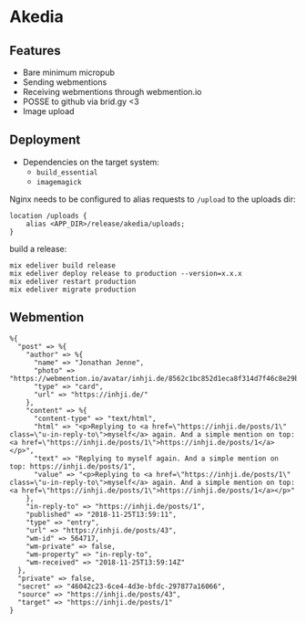 # Akedia

## Features

* Bare minimum micropub
* Sending webmentions
* Receiving webmentions through webmention.io
* POSSE to github via brid.gy <3
* Image upload

## Deployment

* Dependencies on the target system:
  * `build_essential`
  * `imagemagick`

Nginx needs to be configured to alias requests to `/upload` to the uploads dir:

```
location /uploads {
    alias <APP_DIR>/release/akedia/uploads;
}
```


build a release:

```
mix edeliver build release
mix edeliver deploy release to production --version=x.x.x
mix edeliver restart production
mix edeliver migrate production
```

## Webmention

```
%{
  "post" => %{
    "author" => %{
      "name" => "Jonathan Jenne",
      "photo" => "https://webmention.io/avatar/inhji.de/8562c1bc852d1eca8f314d7f46c8e29bd5636efb1c4cdc1682aa8a80c5fd4167.jpg",
      "type" => "card",
      "url" => "https://inhji.de/"
    },
    "content" => %{
      "content-type" => "text/html",
      "html" => "<p>Replying to <a href=\"https://inhji.de/posts/1\" class=\"u-in-reply-to\">myself</a> again. And a simple mention on top: <a href=\"https://inhji.de/posts/1\">https://inhji.de/posts/1</a></p>",
      "text" => "Replying to myself again. And a simple mention on top: https://inhji.de/posts/1",
      "value" => "<p>Replying to <a href=\"https://inhji.de/posts/1\" class=\"u-in-reply-to\">myself</a> again. And a simple mention on top: <a href=\"https://inhji.de/posts/1\">https://inhji.de/posts/1</a></p>"
    },
    "in-reply-to" => "https://inhji.de/posts/1",
    "published" => "2018-11-25T13:59:11",
    "type" => "entry",
    "url" => "https://inhji.de/posts/43",
    "wm-id" => 564717,
    "wm-private" => false,
    "wm-property" => "in-reply-to",
    "wm-received" => "2018-11-25T13:59:14Z"
  },
  "private" => false,
  "secret" => "46042c23-6ce4-4d3e-bfdc-297877a16066",
  "source" => "https://inhji.de/posts/43",
  "target" => "https://inhji.de/posts/1"
}
```
